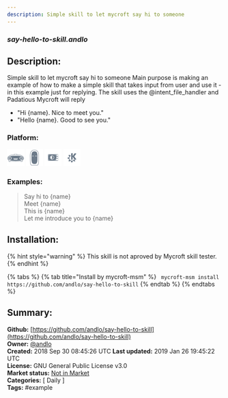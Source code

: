 ```yaml
---
description: Simple skill to let mycroft say hi to someone
---
```


### _say-hello-to-skill.andlo_  
## Description:  
Simple skill to let mycroft say hi to someone
Main purpose is making an example of how to make a simple skill that takes input from user and use it  - in this example just for replying.
The skill uses the @intent_file_handler and Padatious
Mycroft will reply
- "Hi {name}. Nice to meet you."
- "Hello {name}. Good to see you."  
### Platform:  
 ![Mark I](../.gitbook/assets/mark-1-icon.png)  ![Mark II](../.gitbook/assets/mark-2-icon.png)  ![Picroft](../.gitbook/assets/picroft-icon.png)  ![plasmoid](../.gitbook/assets/kde.png)   
### Examples:  
> Say hi to {name}  
> Meet {name}  
> This is {name}  
> Let me introduce you to {name}  
  
## Installation:  
{% hint style="warning" %}
This skill is not aproved by Mycroft skill tester.
{% endhint %}
    
{% tabs %}
{% tab title="Install by mycroft-msm" %}
``` mycroft-msm install https://github.com/andlo/say-hello-to-skill```
{% endtab %}
  {% endtabs %}
    
## Summary:  
**Github:** [https://github.com/andlo/say-hello-to-skill](https://github.com/andlo/say-hello-to-skill)  
**Owner:** [@andlo](https://github.com/andlo)  
**Created:** 2018 Sep 30 08:45:26 UTC  **Last updated:** 2019 Jan 26 19:45:22 UTC  
**License:** GNU General Public License v3.0  
**Market status:** [Not in Market](https://market.mycroft.ai/skill/)  
**Categories:** [ Daily ]   
**Tags:** \#example   
